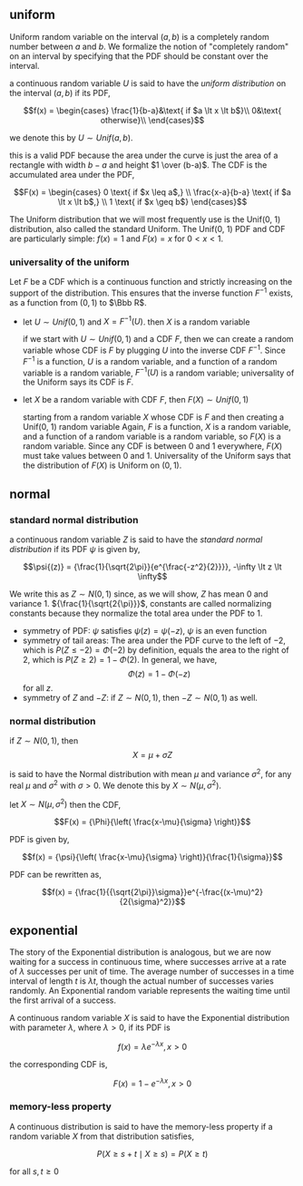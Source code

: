 ## uniform

Uniform random variable on the interval $(a, b)$ is a completely random number between $a$ and $b$. We formalize
the notion of "completely random" on an interval by specifying that the PDF should be constant over the interval.

a continuous random variable $U$ is said to have the _uniform distribution_ on the interval $(a, b)$ if its PDF,

$$f(x) = \begin{cases}
\frac{1}{b-a}&\text{ if $a \lt x \lt b$}\\
0&\text{ otherwise}\\
\end{cases}$$

we denote this by $U \sim Unif(a, b)$.

this is a valid PDF because the area under the curve is just the area of a rectangle with width $b-a$ and height
$1 \over (b-a)$. The CDF is the accumulated area under the PDF,

$$F(x) = \begin{cases}
0 \text{ if $x \leq a$,} \\
\frac{x-a}{b-a} \text{ if $a \lt x \lt b$,} \\
1 \text{ if $x \geq b$}
\end{cases}$$

The Uniform distribution that we will most frequently use is the Unif(0, 1) distribution, also called the
standard Uniform. The Unif(0, 1) PDF and CDF are particularly simple: $f(x) = 1$ and $F(x) = x$ for
$0 \lt x \lt 1$.

### universality of the uniform

Let $F$ be a CDF which is a continuous function and strictly increasing on the support of the distribution.
This ensures that the inverse function $F^{-1}$ exists, as a function from $(0, 1)$ to $\Bbb R$.

- let $U \sim Unif(0, 1)$ and $X = F^{-1}(U)$. then $X$ is a random variable

  if we start with $U \sim Unif(0, 1)$ and a CDF $F$, then we can create a random variable whose CDF is $F$ 
  by plugging $U$ into the inverse CDF $F^{-1}$. Since $F^{-1}$ is a function, $U$ is a random variable, and
  a function of a random variable is a random variable, $F^{-1}(U)$ is a random variable; universality of 
  the Uniform says its CDF is $F$.

- let $X$ be a random variable with CDF $F$, then $F(X) \sim Unif(0, 1)$
  
  starting from a random variable $X$ whose CDF is $F$ and then creating a Unif(0, 1) random variable Again, 
  $F$ is a function, $X$ is a random variable, and a function of a random variable is a random variable, so 
  $F(X)$ is a random variable. Since any CDF is between 0 and 1 everywhere, $F(X)$ must take values between 
  0 and 1. Universality of the Uniform says that the distribution of $F(X)$ is Uniform on $(0, 1)$.

## normal

### standard normal distribution

a continuous random variable $Z$ is said to have the _standard normal distribution_ if its PDF $\psi$ is 
given by,

$$\psi{(z)} = {\frac{1}{\sqrt{2\pi}}{e^{\frac{-z^2}{2}}}}, -\infty \lt z \lt \infty$$

We write this as $Z \sim N(0, 1)$ since, as we will show, $Z$ has mean 0 and variance 1. ${\frac{1}{\sqrt{2{\pi}}}$,
constants are called normalizing constants because they normalize the total area under the PDF to 1.

- symmetry of PDF: $\psi$ satisfies $\psi(z) = \psi(-z)$, $\psi$ is an even function
- symmetry of tail areas: The area under the PDF curve to the left of $-2$, which is 
                          $P(Z \leq -2) = \Phi(-2)$ by definition, equals the area 
                          to the right of 2, which is $P(Z \geq 2) = 1 - \Phi(2)$. 
                          In general, we have,
$$\Phi(z) = 1 - \Phi(-z)$$
                          for all $z$.
- symmetry of $Z$ and $-Z$: if $Z \sim N(0, 1)$, then $-Z \sim N(0, 1)$ as well.

### normal distribution

if $Z \sim N(0, 1)$, then
$$X = \mu + {\sigma}{Z}$$

is said to have the Normal distribution with mean $\mu$ and variance ${\sigma}^2$, for any real $\mu$ and 
${\sigma}^2$ with $\sigma \gt 0$. We denote this by $X \sim N(\mu, {\sigma}^2)$.

let $X \sim N(\mu, {\sigma}^2)$ then the CDF,

$$F(x) = {\Phi}{\left( \frac{x-\mu}{\sigma} \right)}$$

PDF is given by,

$$f(x) = {\psi}{\left( \frac{x-\mu}{\sigma} \right)}{\frac{1}{\sigma}}$$

PDF can be rewritten as,

$$f(x) = {\frac{1}{{\sqrt{2\pi}}\sigma}}e^{-\frac{(x-\mu)^2}{2{\sigma}^2}}$$

## exponential

The story of the Exponential distribution is analogous, but we are now waiting for a success in continuous
time, where successes arrive at a rate of $\lambda$ successes per unit of time. The average number of successes
in a time interval of length $t$ is ${\lambda}t$, though the actual number of successes varies randomly. An 
Exponential random variable represents the waiting time until the first arrival of a success.

A continuous random variable $X$ is said to have the Exponential distribution with parameter $\lambda$, where 
$\lambda > 0$, if its PDF is

$$f(x) = {\lambda}e^{-\lambda{x}}, {x \gt 0}$$

the corresponding CDF is,

$$F(x) = 1 - e^{-\lambda{x}}, x \gt 0$$

### memory-less property

A continuous distribution is said to have the memory-less property if a random variable $X$ from that distribution
satisfies,

$$P(X \geq s + t \mid X \geq s) = P(X \geq t)$$

for all $s, t \geq 0$